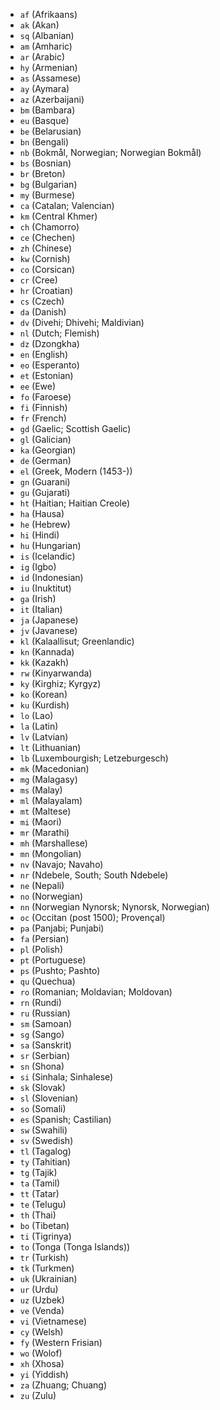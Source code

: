 - `af` (Afrikaans)
- `ak` (Akan)
- `sq` (Albanian)
- `am` (Amharic)
- `ar` (Arabic)
- `hy` (Armenian)
- `as` (Assamese)
- `ay` (Aymara)
- `az` (Azerbaijani)
- `bm` (Bambara)
- `eu` (Basque)
- `be` (Belarusian)
- `bn` (Bengali)
- `nb` (Bokmål, Norwegian; Norwegian Bokmål)
- `bs` (Bosnian)
- `br` (Breton)
- `bg` (Bulgarian)
- `my` (Burmese)
- `ca` (Catalan; Valencian)
- `km` (Central Khmer)
- `ch` (Chamorro)
- `ce` (Chechen)
- `zh` (Chinese)
- `kw` (Cornish)
- `co` (Corsican)
- `cr` (Cree)
- `hr` (Croatian)
- `cs` (Czech)
- `da` (Danish)
- `dv` (Divehi; Dhivehi; Maldivian)
- `nl` (Dutch; Flemish)
- `dz` (Dzongkha)
- `en` (English)
- `eo` (Esperanto)
- `et` (Estonian)
- `ee` (Ewe)
- `fo` (Faroese)
- `fi` (Finnish)
- `fr` (French)
- `gd` (Gaelic; Scottish Gaelic)
- `gl` (Galician)
- `ka` (Georgian)
- `de` (German)
- `el` (Greek, Modern (1453-))
- `gn` (Guarani)
- `gu` (Gujarati)
- `ht` (Haitian; Haitian Creole)
- `ha` (Hausa)
- `he` (Hebrew)
- `hi` (Hindi)
- `hu` (Hungarian)
- `is` (Icelandic)
- `ig` (Igbo)
- `id` (Indonesian)
- `iu` (Inuktitut)
- `ga` (Irish)
- `it` (Italian)
- `ja` (Japanese)
- `jv` (Javanese)
- `kl` (Kalaallisut; Greenlandic)
- `kn` (Kannada)
- `kk` (Kazakh)
- `rw` (Kinyarwanda)
- `ky` (Kirghiz; Kyrgyz)
- `ko` (Korean)
- `ku` (Kurdish)
- `lo` (Lao)
- `la` (Latin)
- `lv` (Latvian)
- `lt` (Lithuanian)
- `lb` (Luxembourgish; Letzeburgesch)
- `mk` (Macedonian)
- `mg` (Malagasy)
- `ms` (Malay)
- `ml` (Malayalam)
- `mt` (Maltese)
- `mi` (Maori)
- `mr` (Marathi)
- `mh` (Marshallese)
- `mn` (Mongolian)
- `nv` (Navajo; Navaho)
- `nr` (Ndebele, South; South Ndebele)
- `ne` (Nepali)
- `no` (Norwegian)
- `nn` (Norwegian Nynorsk; Nynorsk, Norwegian)
- `oc` (Occitan (post 1500); Provençal)
- `pa` (Panjabi; Punjabi)
- `fa` (Persian)
- `pl` (Polish)
- `pt` (Portuguese)
- `ps` (Pushto; Pashto)
- `qu` (Quechua)
- `ro` (Romanian; Moldavian; Moldovan)
- `rn` (Rundi)
- `ru` (Russian)
- `sm` (Samoan)
- `sg` (Sango)
- `sa` (Sanskrit)
- `sr` (Serbian)
- `sn` (Shona)
- `si` (Sinhala; Sinhalese)
- `sk` (Slovak)
- `sl` (Slovenian)
- `so` (Somali)
- `es` (Spanish; Castilian)
- `sw` (Swahili)
- `sv` (Swedish)
- `tl` (Tagalog)
- `ty` (Tahitian)
- `tg` (Tajik)
- `ta` (Tamil)
- `tt` (Tatar)
- `te` (Telugu)
- `th` (Thai)
- `bo` (Tibetan)
- `ti` (Tigrinya)
- `to` (Tonga (Tonga Islands))
- `tr` (Turkish)
- `tk` (Turkmen)
- `uk` (Ukrainian)
- `ur` (Urdu)
- `uz` (Uzbek)
- `ve` (Venda)
- `vi` (Vietnamese)
- `cy` (Welsh)
- `fy` (Western Frisian)
- `wo` (Wolof)
- `xh` (Xhosa)
- `yi` (Yiddish)
- `za` (Zhuang; Chuang)
- `zu` (Zulu)
